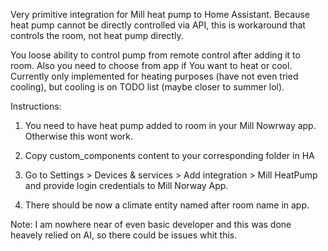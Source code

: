 Very primitive integration for Mill heat pump to Home Assistant.
Because heat pump cannot be directly controlled via API, this is workaround that controls the room, not heat pump directly. 

You loose ability to control pump from remote control after adding it to room. Also you need to choose from app if You want to heat or cool. Currently only implemented for heating purposes (have not even tried cooling), but cooling is on TODO list (maybe closer to summer lol).

Instructions:

1. You need to have heat pump added to room in your Mill Nowrway app. Otherwise this wont work.

2. Copy custom_components content to your corresponding folder in HA

3. Go to Settings > Devices & services > Add integration > Mill HeatPump and provide login credentials to Mill Norway App.

4. There should be now a climate entity named after room name in app.

Note:
I am nowhere near of even basic developer and this was done heavely relied on AI, so there could be issues whit this. 

